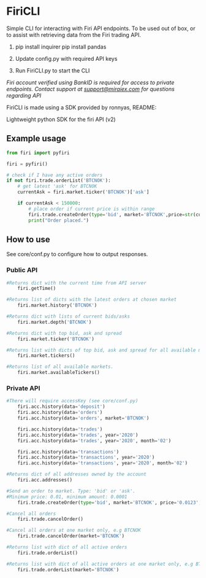 FiriCLI
===
Simple CLI for interacting with Firi API endpoints. 
To be used out of box, or to assist with retrieving data
from the Firi trading API. 


1. pip install inquirer
   pip install pandas

2. Update config.py with required API keys

3. Run FiriCLI.py to start the CLI

*Firi account verified using BankID is required for access to private endpoints.*
*Contact support at support@miraiex.com for questions regarding API*



FiriCLI is made using a SDK provided by ronnyas, README:

Lightweight python SDK for the firi API (v2)

## Example usage
```python
from firi import pyfiri

firi = pyfiri()

# check if I have any active orders
if not firi.trade.orderList('BTCNOK'):
    # get latest 'ask' for BTCNOK
    currentAsk = firi.market.ticker('BTCNOK')['ask']

    if currentAsk < 150000:
        # place order if current price is within range
        firi.trade.createOrder(type='bid', market='BTCNOK',price=str(currentAsk),amount='0.005')
        print("Order placed.")
```

## How to use

See core/conf.py to configure how to output responses.

### Public API
```python
#Returns dict with the current time from API server
    firi.getTime()

#Returns list of dicts with the latest orders at chosen market
    firi.market.history('BTCNOK')

#Returns dict with lists of current bids/asks 
    firi.market.depth('BTCNOK')

#Returns dict with top bid, ask and spread
    firi.market.ticker('BTCNOK')

#Returns list with dicts of top bid, ask and spread for all available markets
    firi.market.tickers()

#Returns list of all available markets.
    firi.market.availableTickers()
```

### Private API
```python
#There will require accessKey (see core/conf.py)
    firi.acc.history(data='deposit')
    firi.acc.history(data='orders')
    firi.acc.history(data='orders', market='BTCNOK')

    firi.acc.history(data='trades')
    firi.acc.history(data='trades', year='2020')
    firi.acc.history(data='trades', year='2020', month='02')

    firi.acc.history(data='transactions')
    firi.acc.history(data='transactions', year='2020')
    firi.acc.history(data='transactions', year='2020', month='02')

#Returns dict of all addresses owned by the account
    firi.acc.addresses()

#Send an order to market. Type: 'bid' or 'ask'.
#Minimum price: 0.01, minimum amount: 0.0001
    firi.trade.createOrder(type='bid', market='BTCNOK', price='0.0123', amount='1')

#Cancel all orders
    firi.trade.cancelOrder()

#Cancel all orders at one market only, e.g BTCNOK
    firi.trade.cancelOrder(market='BTCNOK')

#Returns list with dict of all active orders
    firi.trade.orderList()

#Returns list with dict of all active orders at one market only, e.g BTCNOK
    firi.trade.orderList(market='BTCNOK')
```

